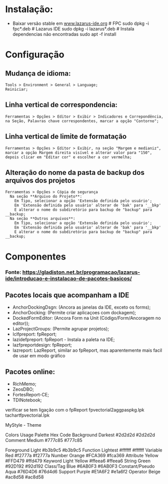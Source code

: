 
# Instalação:
- Baixar versão stable em www.lazarus-ide.org
      # FPC
      sudo dpkg -i fpc*.deb
      # Lazarus IDE
      sudo dpkg -i lazarus*.deb
      # Instala dependencias não encontradas
      sudo apt -f install


# Configuração

## Mudança de idioma:
    Tools > Environment > General > Language;
    Reiniciar;
      
## Linha vertical de correspondencia:
    Ferramentas > Opções > Editor > Exibir > Indicadores e Correpondência, na Seção, Palavras chave correspondentes, marcar a opção "Contorno";

## Linha vertical de limite de formatação
    Ferramentas > Opções > Editor > Exibir, na seção "Margem e medianiz",  marcar a opção Margem direita visível e alterar valor para "150", depois clicar em "Editar cor" e escolher a cor vermelha;

## Alteração do nome da pasta de backup dos arquivos dos projetos
    Ferramentas > Opções > Cópia de segurança
      Na seção **Arquivo do Projeto**:
        Em Tipo, selecionar a opção 'Extensão definida pelo usuário';
        Em 'Extensão definida pelo usuário' alterar de 'bak' para '__bkp'
        E alterar o nome do subdiretório para backup de "backup" para __backup;
      Na seção **Outros arquivos**:
        Em Tipo, selecionar a opção 'Extensão definida pelo usuário';
        Em 'Extensão definida pelo usuário' alterar de 'bak' para '__bkp'
        E alterar o nome do subdiretório para backup de "backup" para __backup;     



# Componentes

### Fonte: https://gladiston.net.br/programacao/lazarus-ide/introducao-e-instalacao-de-pacotes-basicos/
## Pacotes locais que acompanham a IDE
- AnchorDockingDsgn: (Ancora as janelas da IDE, exceto os forms);
- AnchorDocking: (Permite criar aplicaçoes com dockagem);
- DockedFormEditor: (Ancora Form na Unit (Código/Form/Ancoragem no editor));
- LazProjectGroups: (Permite agrupar projetos);
- lclfpreport: fpReport;
- lazidefpreport: fpReport - Instala a paleta na IDE;
- lazfpreportdesign: fpReport;
- lazreport: LazReport, similar ao fpReport, mas aparentemente mais facil de usar em modo gráfico

## Pacotes online:
- RichMemo;
- ZeosDBO;
- FortesReport-CE;
- TDINotebook;





verificar se tem ligação com o fpReport
fpvectorial2aggpaspkg.lpk
tachartfpvectorial.lpk




MyStyle - Theme

Colors
Usage 	Palette 	Hex Code
Background 	Darkest 	#2d2d2d #2d2d2d
Comment 	Medium 	#777c85 #777c85


Foreground 	Light 	#b3b9c5 #b3b9c5
Function 	Lightest 	#ffffff #ffffff
Variable 	Red 	#f2777a #f2777a
Number 	Orange 	#FCA369 #fca369
Attribute 	Yellow 	#FFD479 #ffd479
Keyword 	Light Yellow 	#ffeea6 #ffeea6
String 	Green 	#92D192 #92d192
Class/Tag 	Blue 	#6AB0F3 #6AB0F3
Constant/Pseudo     Aqua    #76D4D6 #76d4d6
Support 	Purple 	#E1A6F2 #e1a6f2
Operator 	Beige 	#ac8d58 #ac8d58
